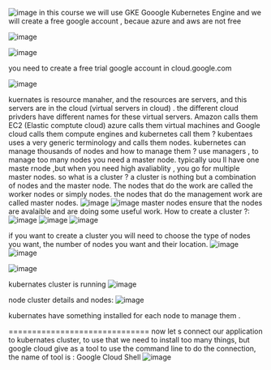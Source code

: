 ![image](https://github.com/user-attachments/assets/44ce6731-2dc2-4f50-b79c-7b232534f702)
in this course we will use GKE Gooogle Kubernetes Engine and we will create a free google account , becaue azure and aws are not free

![image](https://github.com/user-attachments/assets/7f979604-ea7d-4249-9f10-907bbc267a6b)

![image](https://github.com/user-attachments/assets/9f26ab51-51e3-41d5-b02e-73d6f6d34cc0)

you need to create a free trial google account in cloud.google.com

 ![image](https://github.com/user-attachments/assets/3f28a8ce-1ad9-4f0e-8c48-7773b2542593)

kuernates is resource manaher, and the resources are servers, and this servers are in the cloud (virtual servers in cloud) . 
the different cloud privders have different names for these virtual servers.
Amazon calls them EC2 (Elastic comptute cloud)
azure calls them virtual machines 
and Google cloud calls them compute engines 
and kubernetes call them ? kubentaes uses a very generic terminology and calls them nodes.
kubernetes can manage thousands of nodes 
and how to manage them ? use managers , 
to manage too many nodes you need a  master node.
typically uou ll have one maste rnode ,but when you need high avaliablity , you go for multiple master nodes.
so what is a cluster ? a cluster is nothing but a combination of nodes and the master node. The nodes that do the work are called the worker nodes or simply nodes. the nodes that do the management work are called master nodes.
![image](https://github.com/user-attachments/assets/065bae77-319d-44fb-aaa7-759d6cff20a9)
![image](https://github.com/user-attachments/assets/30705a74-bf80-43aa-9de6-7f422354c320)
master nodes ensure that the nodes are avalaible and are doing some useful work.
How to create a cluster ?:
![image](https://github.com/user-attachments/assets/af00aad6-f5f9-45db-bf61-24e5a10cef47)
![image](https://github.com/user-attachments/assets/1f5d6819-7412-4ec5-abad-4250177da02a)
![image](https://github.com/user-attachments/assets/fad4488c-85fe-4724-b24a-fa17516cc0cf)

if you want to create a cluster you will need to choose the type of nodes you want, the number of nodes you want and their location.
![image](https://github.com/user-attachments/assets/dd86163d-7c0b-4b7a-b25f-5ffcbbd5284e)
![image](https://github.com/user-attachments/assets/393e172e-b0cd-4e7a-a2ac-3e287a847751)

![image](https://github.com/user-attachments/assets/6a4c8d97-642b-4857-baab-fcd6a21de8ad)

kubernates cluster is running ![image](https://github.com/user-attachments/assets/7f487def-d480-4d4a-96ca-e2cbd459a1f7)

node cluster details and nodes:
![image](https://github.com/user-attachments/assets/f4017442-bf67-444b-86fe-fa0da0cf2344)

kubernates have something installed for each node to manage them .

==============================
now let s connect our application to kubernates cluster, to use that we need to install too many things, but google cloud give as a tool to use the command line to do the connection, the name of tool is : Google Cloud Shell 
![image](https://github.com/user-attachments/assets/945abed5-4133-44e7-8623-cb073f7fea45)




